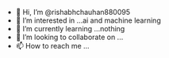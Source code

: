 - 👋 Hi, I’m @rishabhchauhan880095
- 👀 I’m interested in ...ai and machine learning
- 🌱 I’m currently learning ...nothing
- 💞️ I’m looking to collaborate on ...
- 📫 How to reach me ...

<!---
rishabhchauhan880095/rishabhchauhan880095 is a ✨ special ✨ repository because its `README.md` (this file) appears on your GitHub profile.
You can click the Preview link to take a look at your changes.
--->
